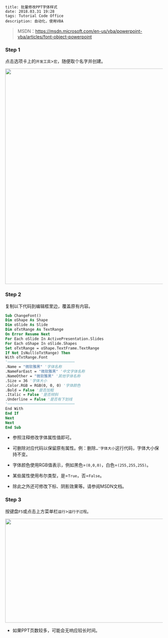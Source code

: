 ```
title: 批量修改PPT字体样式
date: 2018.03.31 19:28
tags: Tutorial Code Office
description: 自动化，使用VBA
```

> MSDN：https://msdn.microsoft.com/en-us/vba/powerpoint-vba/articles/font-object-powerpoint

### Step 1

点击选项卡上的`开发工具`>`宏`，随便取个名字并创建。

<img src="/res/20180331-1928-001.webp" width="1366" height="688">

### Step 2

复制以下代码到编辑框里边，覆盖原有内容。

```vb
Sub ChangeFont()
Dim oShape As Shape
Dim oSlide As Slide
Dim oTxtRange As TextRange
On Error Resume Next
For Each oSlide In ActivePresentation.Slides
For Each oShape In oSlide.Shapes
Set oTxtRange = oShape.TextFrame.TextRange
If Not IsNull(oTxtRange) Then
With oTxtRange.Font
'──────────────────────────────
.Name = "微软雅黑" '字体名称
.NameFarEast = "微软雅黑" '中文字体名称
.NameOther = "微软雅黑" '其他字体名称
.Size = 36 '字体大小
.Color.RGB = RGB(0, 0, 0) '字体颜色
.Bold = False '是否加粗
.Italic = False '是否倾斜
.Underline = False '是否有下划线
'──────────────────────────────
End With
End If
Next
Next
End Sub
```

* 参照注释修改字体属性值即可。

* 可删除对应代码以保留原有属性。例：删除`…'字体大小`这行代码，字体大小保持不变。

* 字体颜色使用RGB值表示，例如黑色=`(0,0,0)`，白色=`(255,255,255)`。

* 某些属性使用布尔类型，是=`True`，否=`False`。

* 除此之外还可修改下标、阴影效果等。请参阅MSDN文档。

### Step 3

按键盘`F5`或点击上方菜单栏`运行`>`运行子过程`。

<img src="/res/20180331-1928-002.webp" width="643" height="332">

* 如果PPT页数较多，可能会无响应较长时间。
